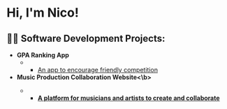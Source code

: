 <h1>Hi, I'm Nico! <br/>
<h2>👨‍💻 Software Development Projects:</h2>

- <b>GPA Ranking App</b>
  - - [An app to encourage friendly competition](https://github.com/nico-apa/GPA-Ranking-App/tree/master)
- <b>Music Production Collaboration Website<\b>
  - - [A platform for musicians and artists to create and collaborate](https://github.com/nico-apa/Music-Production-Collaboration-Website/tree/master)

<!--
**joshmadakor1/joshmadakor1** is a ✨ _special_ ✨ repository because its `README.md` (this file) appears on your GitHub profile.

Here are some ideas to get you started:

- 🔭 I’m currently working on ...
- 🌱 I’m currently learning ...
- 👯 I’m looking to collaborate on ...
- 🤔 I’m looking for help with ...
- 💬 Ask me about ...
- 📫 How to reach me: ...
- 😄 Pronouns: ...
- ⚡ Fun fact: ...
-->
